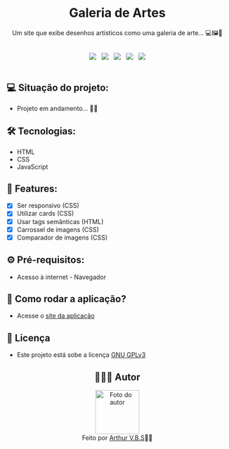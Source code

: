 <h1 align="center">Galeria de Artes</h1>
<p align="center">Um site que exibe desenhos artísticos como uma galeria de arte... 💻🖼️🎨</p>

<br>
<div align="center">
  <img src="https://img.shields.io/badge/License-GNU%20GPLv3-000?style=social&logo=json&logoColor=469BD2">
  &nbsp;
  <img src="https://img.shields.io/badge/GitHub-000?style=social&logo=github&logoColor=469BD2">
  &nbsp;
  <img src="https://img.shields.io/badge/HTML-000?style=social&logo=html5&logoColor=469BD2">
  &nbsp;
  <img src="https://img.shields.io/badge/CSS-000?style=social&logo=css3&logoColor=469BD2">
  &nbsp;
  <img src="https://img.shields.io/badge/JavaScript-000?style=social&logo=javascript&logoColor=469BD2">
</div>
<br>

## 💻 Situação do projeto:

- Projeto em andamento... 🚧🧭

## 🛠 Tecnologias:

- HTML
- CSS
- JavaScript

## 📝 Features:

- [x] Ser responsivo (CSS)
- [x] Utilizar cards (CSS)
- [x] Usar tags semânticas (HTML)
- [x] Carrossel de imagens (CSS)
- [x] Comparador de imagens (CSS)

## ⚙️ Pré-requisitos:

- Acesso à internet - Navegador

## 🚀 Como rodar a aplicação?

- Acesse o [site da aplicação](https://arthurvbs.github.io/ArtGallery/)

## 📝 Licença

- Este projeto está sobe a licença [GNU GPLv3](https://github.com/ArthurVBS/ArtGallery/blob/main/LICENSE)

<h2 align="center">👨🏽‍💻 Autor</h2>
<div align="center">
  <img width="100px;" src="https://avatars.githubusercontent.com/u/84406367?v=4" alt="Foto do autor"/>
  <br><span>Feito por <a href="https://github.com/ArthurVBS" target="_blank" rel="external">Arthur V.B.S</a>✌🏽</span>
</div>

